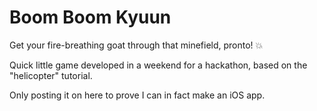# Boom Boom Kyuun

Get your fire-breathing goat through that minefield, pronto! 💥

Quick little game developed in a weekend for a hackathon, based on the "helicopter" tutorial. 

Only posting it on here to prove I can in fact make an iOS app.
